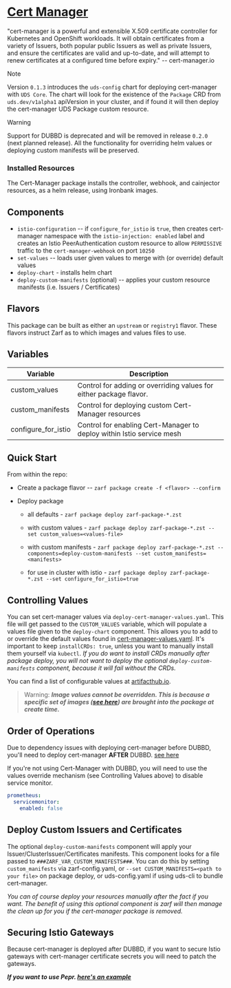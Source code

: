 # [Cert Manager](https://cert-manager.io/)

"cert-manager is a powerful and extensible X.509 certificate controller for Kubernetes and OpenShift workloads. It will obtain certificates from a variety of Issuers, both popular public Issuers as well as private Issuers, and ensure the certificates are valid and up-to-date, and will attempt to renew certificates at a configured time before expiry." -- cert-manager.io

> [!NOTE]  
> Version `0.1.3` introduces the `uds-config` chart for deploying cert-manager with `UDS Core`. The chart will look for the existence of the `Package` CRD from `uds.dev/v1alpha1` apiVersion in your cluster, and if found it will then deploy the cert-manager UDS Package custom resource.

> [!WARNING]  
> Support for DUBBD is deprecated and will be removed in release `0.2.0` (next planned release). All the functionality for overriding helm values or deploying custom manifests will be preserved.

### Installed Resources

The Cert-Manager package installs the controller, webhook, and cainjector resources, as a helm release, using Ironbank images.

## Components

- `istio-configuration` -- if `configure_for_istio` is `true`, then creates cert-manager namespace with the `istio-injection: enabled` label and creates an Istio PeerAuthentication custom resource to allow `PERMISSIVE` traffic to the `cert-manager-webhook` on port `10250`
- `set-values` -- loads user given values to merge with (or override) default values
- `deploy-chart` - installs helm chart
- `deploy-custom-manifests` (optional) -- applies your custom resource manifests (i.e. Issuers / Certificates)

## Flavors

This package can be built as either an `upstream` or `registry1` flavor. These flavors instruct Zarf as to which images and values files to use.

## Variables

| Variable            | Description                                                           |
| ------------------- | --------------------------------------------------------------------- |
| custom_values       | Control for adding or overriding values for either package flavor.    |
| custom_manifests    | Control for deploying custom Cert-Manager resources                   |
| configure_for_istio | Control for enabling Cert-Manager to deploy within Istio service mesh |

## Quick Start

From within the repo:

- Create a package flavor -- `zarf package create -f <flavor> --confirm`

- Deploy package

  - all defaults - `zarf package deploy zarf-package-*.zst`

  - with custom values - `zarf package deploy zarf-package-*.zst --set custom_values=<values-file>`

  - with custom manifests - `zarf package deploy zarf-package-*.zst --components=deploy-custom-manifests --set custom_manifests=<manifests>`

  - for use in cluster with istio - `zarf package deploy zarf-package-*.zst --set configure_for_istio=true`

## Controlling Values

You can set cert-manager values via `deploy-cert-manager-values.yaml`. This file will get passed to the `CUSTOM_VALUES` variable, which will populate a values file given to the `deploy-chart` component. This allows you to add to or override the default values found in [cert-manager-values.yaml](./values/cert-manager-values.yaml). It's important to keep `installCRDs: true`, unless you want to manually install them yourself via `kubectl`. _If you do want to install CRDs manually after package deploy, you will not want to deploy the optional `deploy-custom-manifests` component, because it will fail without the CRDs._

You can find a list of configurable values at [artifacthub.io](https://artifacthub.io/packages/helm/cert-manager/cert-manager).

> Warning:
> **_Image values cannot be overridden. This is because a specific set of images ([see here](./zarf.yaml#L78)) are brought into the package at create time._**

## Order of Operations

Due to dependency issues with deploying cert-manager before DUBBD, you'll need to deploy cert-manager **AFTER** DUBBD. [see here](./examples/uds-bundle.yaml)

If you're not using Cert-Manager with DUBBD, you will need to use the values override mechanism (see Controlling Values above) to disable service monitor.

```yaml
prometheus:
  servicemonitor:
    enabled: false
```

## Deploy Custom Issuers and Certificates

The optional `deploy-custom-manifests` component will apply your Issuer/ClusterIssuer/Certificates manifests. This component looks for a file passed to `###ZARF_VAR_CUSTOM_MANIFESTS###`. You can do this by setting `custom_manifests` via zarf-config.yaml, or `--set CUSTOM_MANIFESTS=<path to your file>` on package deploy, or uds-config.yaml if using uds-cli to bundle cert-manager.

_You can of course deploy your resources manually after the fact if you want. The benefit of using this optional component is zarf will then manage the clean up for you if the cert-manager package is removed._

## Securing Istio Gateways

Because cert-manager is deployed after DUBBD, if you want to secure Istio gateways with cert-manager certificate secrets you will need to patch the gateways.

**_If you want to use Pepr. [here's an example](https://github.com/TristanHoladay/cert-manager-pepr)_**
